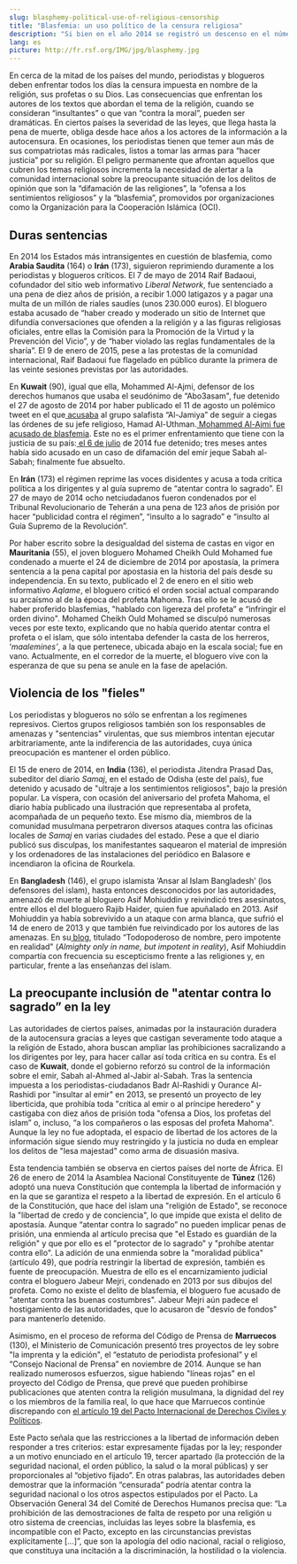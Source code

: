 ```yaml
---
slug: blasphemy-political-use-of-religious-censorship
title: "Blasfemia: un uso político de la censura religiosa"
description: "Si bien en el año 2014 se registró un descenso en el número de periodistas que fueron detenidos o condenados por haber abordado la cuestión religiosa, cada vez más países se sirven el delito de “blasfemia” y de “atentar contra lo sagrado” para censurar toda crítica política. Algunos dirigentes incluso han ampliado esta prohibición para incluir a su persona, promulgando leyes abusivas que vuelven ilegal toda crítica en su contra y todo cuestionamiento de sus acciones políticas."
lang: es
picture: http://fr.rsf.org/IMG/jpg/blasphemy.jpg
---
```


En cerca de la mitad de los países del mundo, periodistas y blogueros deben enfrentar todos los días la censura impuesta en nombre de la religión, sus profetas o su Dios. Las consecuencias que enfrentan los autores de los textos que abordan el tema de la religión, cuando se consideran “insultantes” o que van “contra la moral”, pueden ser dramáticas. En ciertos países la severidad de las leyes, que llega hasta la pena de muerte, obliga desde hace años a los actores de la información a la autocensura. En ocasiones, los periodistas tienen que temer aun más de sus compatriotas más radicales, listos a tomar las armas para “hacer justicia” por su religión. El peligro permanente que afrontan aquellos que cubren los temas religiosos incrementa la necesidad de alertar a la comunidad internacional sobre la preocupante situación de los delitos de opinión que son la “difamación de las religiones”, la “ofensa a los sentimientos religiosos” y la “blasfemia”, promovidos por organizaciones como la Organización para la Cooperación Islámica (OCI). 

## Duras sentencias

En 2014 los Estados más intransigentes en cuestión de blasfemia, como **Arabia Saudita** (164) o **Irán** (173), siguieron reprimiendo duramente a los periodistas y blogueros críticos. El 7 de mayo de 2014 Raif Badaoui, cofundador del sitio web informativo _Liberal Network_, fue sentenciado a una pena de diez años de prisión, a recibir 1.000 latigazos y a pagar una multa de un millón de riales saudíes (unos 230.000 euros). El bloguero estaba acusado de “haber creado y moderado un sitio de Internet que difundía conversaciones que ofenden a la religión y a las figuras religiosas oficiales, entre ellas la Comisión para la Promoción de la Virtud y la Prevención del Vicio”, y de “haber violado las reglas fundamentales de la sharía”. El 9 de enero de 2015, pese a las protestas de la comunidad internacional, Raif Badaoui fue flagelado en público durante la primera de las veinte sesiones previstas por las autoridades.[ ](http://fr.rsf.org/arabie-saoudite-reporters-sans-frontieres-inquiete-16-01-2015,47493.html) 

En **Kuwait** (90), igual que ella, Mohammed Al-Ajmi, defensor de los derechos humanos que usaba el seudónimo de “Abo3asam", fue detenido el 27 de agosto de 2014 por haber publicado el 11 de agosto un polémico tweet en el que[ acusaba](http://www.chinatopix.com/articles/8357/20140830/kuwaiti-twitter-star-detained-for-offensive-tweet.htm) al grupo salafista “Al-Jamiya” de seguir a ciegas las órdenes de su jefe religioso, Hamad Al-Uthman.[ Mohammed Al-Ajmi fue acusado de blasfemia](http://www.bbc.com/news/blogs-trending-28972617?print=true). Este no es el primer enfrentamiento que tiene con la justicia de su país:[ el 6 de julio](http://twitmail.com/email/153343094/9/false) de 2014 fue detenido; tres meses antes había sido acusado en un caso de difamación del emir jeque Sabah al-Sabah; finalmente fue absuelto.

En **Irán** (173) el régimen reprime las voces disidentes y acusa a toda crítica política a los dirigentes y al guía supremo de “atentar contra lo sagrado”. El 27 de mayo de 2014 ocho netciudadanos fueron condenados por el Tribunal Revolucionario de Teherán a una pena de 123 años de prisión por hacer “publicidad contra el régimen”, “insulto a lo sagrado” e “insulto al Guía Supremo de la Revolución”. 

Por haber escrito sobre la desigualdad del sistema de castas en vigor en **Mauritania** (55), el joven bloguero Mohamed Cheikh Ould Mohamed fue condenado a muerte el 24 de diciembre de 2014 por apostasía, la primera sentencia a la pena capital por apostasia en la historia del país desde su independencia. En su texto, publicado el 2 de enero en el sitio web informativo _Aqlame_, el bloguero criticó el orden social actual comparando su arcaísmo al de la época del profeta Mahoma. Tras ello se le acusó de haber proferido blasfemias, "hablado con ligereza del profeta” e “infringir el orden divino". Mohamed Cheikh Ould Mohamed se disculpó numerosas veces por este texto, explicando que no había querido atentar contra el profeta o el islam, que sólo intentaba defender la casta de los herreros, ‘_maalemines’_, a la que pertenece, ubicada abajo en la escala social; fue en vano. Actualmente, en el corredor de la muerte, el bloguero vive con la esperanza de que su pena se anule en la fase de apelación. 

## Violencia de los "fieles"

Los periodistas y blogueros no sólo se enfrentan a los regímenes represivos. Ciertos grupos religiosos también son los responsables de amenazas y "sentencias" virulentas, que sus miembros intentan ejecutar arbitrariamente, ante la indiferencia de las autoridades, cuya única preocupación es mantener el orden público. 

El 15 de enero de 2014, en **India** (136), el periodista Jitendra Prasad Das, subeditor del diario _Samaj_, en el estado de Odisha (este del país), fue detenido y acusado de "ultraje a los sentimientos religiosos", bajo la presión popular. La víspera, con ocasión del aniversario del profeta Mahoma, el diario había publicado una ilustración que representaba al profeta, acompañada de un pequeño texto. Ese mismo día, miembros de la comunidad musulmana perpetraron diversos ataques contra las oficinas locales de _Samaj_ en varias ciudades del estado. Pese a que el diario publicó sus disculpas, los manifestantes saquearon el material de impresión y los ordenadores de las instalaciones del periódico en Balasore e incendiaron la oficina de Rourkela. 

En **Bangladesh** (146), el grupo islamista ‘Ansar al Islam Bangladesh’ (los defensores del islam), hasta entonces desconocidos por las autoridades, amenazó de muerte al bloguero Asif Mohiuddin y reivindicó tres asesinatos, entre ellos el del bloguero Rajib Haider, quien fue apuñalado en 2013. Asif Mohiuddin ya había sobrevivido a un ataque con arma blanca, que sufrió el 14 de enero de 2013 y que también fue reivindicado por los autores de las amenazas. En su[ blog](http://www.somewhereinblog.net/blog/realasifm), titulado “Todopoderoso de nombre, pero impotente en realidad" (_Almighty only in name, but impotent in reality_), Asif Mohiuddin compartía con frecuencia su escepticismo frente a las religiones y, en particular, frente a las enseñanzas del islam.

## La preocupante inclusión de "atentar contra lo sagrado” en la ley

Las autoridades de ciertos países, animadas por la instauración duradera de la autocensura gracias a leyes que castigan severamente todo ataque a la religión de Estado, ahora buscan ampliar las prohibiciones sacralizando a los dirigentes por ley, para hacer callar así toda crítica en su contra. Es el caso de **Kuwait**, donde el gobierno reforzó su control de la información sobre el emir, Sabah al-Ahmed al-Jabir al-Sabah. Tras la sentencia impuesta a los periodistas-ciudadanos Badr Al-Rashidi y Ourance Al-Rashidi por "insultar al emir" en 2013, se presentó un proyecto de ley liberticida, que prohibía toda "crítica al emir o al príncipe heredero" y castigaba con diez años de prisión toda "ofensa a Dios, los profetas del islam” o, incluso, “a los compañeros o las esposas del profeta Mahoma". Aunque la ley no fue adoptada, el espacio de libertad de los actores de la información sigue siendo muy restringido y la justicia no duda en emplear los delitos de "lesa majestad" como arma de disuasión masiva. 

Esta tendencia también se observa en ciertos países del norte de África. El 26 de enero de 2014 la Asamblea Nacional Constituyente de **Túnez** (126) adoptó una nueva Constitución que contempla la libertad de información y en la que se garantiza el respeto a la libertad de expresión. En el artículo 6 de la Constitución, que hace del islam una "religión de Estado", se reconoce la "libertad de credo y de conciencia", lo que impide que exista el delito de apostasía. Aunque “atentar contra lo sagrado” no pueden implicar penas de prisión, una enmienda al artículo precisa que "el Estado es guardián de la religión" y que por ello es el "protector de lo sagrado" y "prohíbe atentar contra ello". La adición de una enmienda sobre la "moralidad pública" (artículo 49), que podría restringir la libertad de expresión, también es fuente de preocupación. Muestra de ello es el encarnizamiento judicial contra el bloguero Jabeur Mejri, condenado en 2013 por sus dibujos del profeta. Como no existe el delito de blasfemia, el bloguero fue acusado de "atentar contra las buenas costumbres". Jabeur Mejri aún padece el hostigamiento de las autoridades, que lo acusaron de "desvío de fondos" para mantenerlo detenido. 

Asimismo, en el proceso de reforma del Código de Prensa de **Marruecos** (130), el Ministerio de Comunicación presentó tres proyectos de ley sobre "la imprenta y la edición", el “estatuto de periodista profesional” y el “Consejo Nacional de Prensa” en noviembre de 2014. Aunque se han realizado numerosos esfuerzos, sigue habiendo "líneas rojas" en el proyecto del Código de Prensa, que prevé que pueden prohibirse publicaciones que atenten contra la religión musulmana, la dignidad del rey o los miembros de la familia real, lo que hace que Marruecos continúe discrepando con [el artículo 19 del Pacto Internacional de Derechos Civiles y Políticos](http://www.ohchr.org/SP/ProfessionalInterest/Pages/CCPR.aspx).

Este Pacto señala que las restricciones a la libertad de información deben responder a tres criterios: estar expresamente fijadas por la ley; responder a un motivo enunciado en el artículo 19, tercer apartado (la protección de la seguridad nacional, el orden público, la salud o la moral públicas) y ser proporcionales al “objetivo fijado”. En otras palabras, las autoridades deben demostrar que la información “censurada” podría atentar contra la seguridad nacional o los otros aspectos estipulados por el Pacto. La Observación General 34 del Comité de Derechos Humanos precisa que: “La prohibición de las demostraciones de falta de respeto por una religión u otro sistema de creencias, incluidas las leyes sobre la blasfemia, es incompatible con el Pacto, excepto en las circunstancias previstas explícitamente [...]”, que son la apología del odio nacional, racial o religioso, que constituya una incitación a la discriminación, la hostilidad o la violencia.
